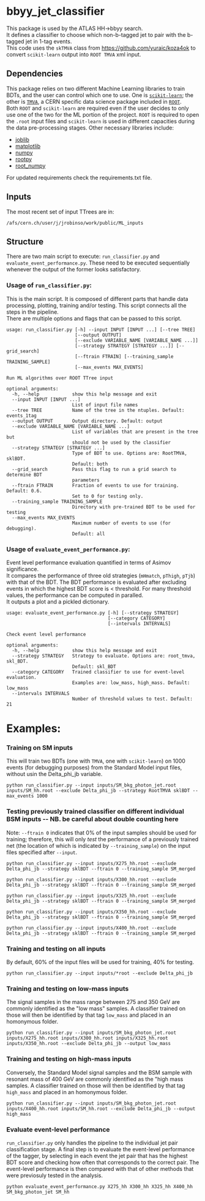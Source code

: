 # bbyy_jet_classifier
This package is used by the ATLAS HH->bbyy search. <br/>
It defines a classifier to choose which non-b-tagged jet to pair with the b-tagged jet in 1-tag events. <br/>
This code uses the `skTMVA` class from https://github.com/yuraic/koza4ok to convert ```scikit-learn``` output into `ROOT TMVA` xml input.

## Dependencies
This package relies on two different Machine Learning libraries to train BDTs, and the user can control which one to use. One is [`scikit-learn`](http://scikit-learn.org/stable/install.html "Scikit-learn Installation"); the other is [`TMVA`](http://tmva.sourceforge.net/), a CERN specific data science package included in [`ROOT`](https://root.cern.ch/). <br/>
Both `ROOT` and `scikit-learn` are required even if the user decides to only use one of the two for the ML portion of the project. `ROOT` is required to open the `.root` input files and `scikit-learn` is used in different capacities during the data pre-processing stages.
Other necessary libraries include:
* [joblib](https://pythonhosted.org/joblib/installing.html)
* [matplotlib](http://matplotlib.org/faq/installing_faq.html)
* [numpy](http://docs.scipy.org/doc/numpy-1.10.0/user/install.html)
* [rootpy](http://www.rootpy.org/install.html)
* [root_numpy](https://rootpy.github.io/root_numpy/install.html)

For updated requirements check the requirements.txt file.

## Inputs
The most recent set of input TTrees are in:
```
/afs/cern.ch/user/j/jrobinso/work/public/ML_inputs
```

## Structure
There are two main script to execute: `run_classifier.py` and `evaluate_event_performance.py`. These need to be executed sequentially whenever the output of the former looks satisfactory. <br/>

### Usage of `run_classifier.py`:
This is the main script. It is composed of different parts that handle data processing, plotting, training and/or testing. This script connects all the steps in the pipeline. <br/>
There are multiple options and flags that can be passed to this script.
```
usage: run_classifier.py [-h] --input INPUT [INPUT ...] [--tree TREE]
                         [--output OUTPUT]
                         [--exclude VARIABLE_NAME [VARIABLE_NAME ...]]
                         [--strategy STRATEGY [STRATEGY ...]] [--grid_search]
                         [--ftrain FTRAIN] [--training_sample TRAINING_SAMPLE]
                         [--max_events MAX_EVENTS]

Run ML algorithms over ROOT TTree input

optional arguments:
  -h, --help            show this help message and exit
  --input INPUT [INPUT ...]
                        List of input file names
  --tree TREE           Name of the tree in the ntuples. Default: events_1tag
  --output OUTPUT       Output directory. Default: output
  --exclude VARIABLE_NAME [VARIABLE_NAME ...]
                        List of variables that are present in the tree but
                        should not be used by the classifier
  --strategy STRATEGY [STRATEGY ...]
                        Type of BDT to use. Options are: RootTMVA, sklBDT.
                        Default: both
  --grid_search         Pass this flag to run a grid search to determine BDT
                        parameters
  --ftrain FTRAIN       Fraction of events to use for training. Default: 0.6.
                        Set to 0 for testing only.
  --training_sample TRAINING_SAMPLE
                        Directory with pre-trained BDT to be used for testing
  --max_events MAX_EVENTS
                        Maximum number of events to use (for debugging).
                        Default: all
```
### Usage of `evaluate_event_performance.py`:
Event level performance evaluation quantified in terms of Asimov significance. <br/>
It compares the performance of three old strategies (`mHmatch`, `pThigh`, `pTjb`) with that of the BDT. The BDT performance is evaluated after excluding events in which the highest BDT score is < threshold. For many threshold values, the performance can be computed in paralled. <br/>
It outputs a plot and a pickled dictionary.
```
usage: evaluate_event_performance.py [-h] [--strategy STRATEGY]
                                     [--category CATEGORY]
                                     [--intervals INTERVALS]

Check event level performance

optional arguments:
  -h, --help            show this help message and exit
  --strategy STRATEGY   Strategy to evaluate. Options are: root_tmva, skl_BDT.
                        Default: skl_BDT
  --category CATEGORY   Trained classifier to use for event-level evaluation.
                        Examples are: low_mass, high_mass. Default: low_mass
  --intervals INTERVALS
                        Number of threshold values to test. Default: 21
```

# Examples: 
### Training on SM inputs
This will train two BDTs (one with `TMVA`, one with `scikit-learn`) on 1000 events (for debugging purposes) from the Standard Model input files, without usin the Delta_phi_jb variable.
```
python run_classifier.py --input inputs/SM_bkg_photon_jet.root inputs/SM_hh.root --exclude Delta_phi_jb --strategy RootTMVA sklBDT --max_events 1000
```

### Testing previously trained classifier on different individual BSM inputs -- NB. be careful about double counting here
Note: `--ftrain 0` indicates that 0% of the input samples should be used for training; therefore, this will only <i>test</i> the performance of a previously trained net (the location of which is indicated by `--training_sample`) on the input files specified after `--input`.
```
python run_classifier.py --input inputs/X275_hh.root --exclude Delta_phi_jb --strategy sklBDT --ftrain 0 --training_sample SM_merged

python run_classifier.py --input inputs/X300_hh.root --exclude Delta_phi_jb --strategy sklBDT --ftrain 0 --training_sample SM_merged

python run_classifier.py --input inputs/X325_hh.root --exclude Delta_phi_jb --strategy sklBDT --ftrain 0 --training_sample SM_merged

python run_classifier.py --input inputs/X350_hh.root --exclude Delta_phi_jb --strategy sklBDT --ftrain 0 --training_sample SM_merged

python run_classifier.py --input inputs/X400_hh.root --exclude Delta_phi_jb --strategy sklBDT --ftrain 0 --training_sample SM_merged
```

### Training and testing on all inputs
By default, 60% of the input files will be used for training, 40% for testing.
```
python run_classifier.py --input inputs/*root --exclude Delta_phi_jb
```

### Training and testing on low-mass inputs
The signal samples in the mass range between 275 and 350 GeV are commonly identified as the "low mass" samples. A classifier trained on those will then be identified by that tag `low_mass` and placed in an homonymous folder. 
```
python run_classifier.py --input inputs/SM_bkg_photon_jet.root inputs/X275_hh.root inputs/X300_hh.root inputs/X325_hh.root inputs/X350_hh.root --exclude Delta_phi_jb --output low_mass
```

### Training and testing on high-mass inputs
Conversely, the Standard Model signal samples and the BSM sample with resonant mass of 400 GeV are commonly identified as the "high mass samples. A classifier trained on those will then be identified by that tag `high_mass` and placed in an homonymous folder. 
```
python run_classifier.py --input inputs/SM_bkg_photon_jet.root inputs/X400_hh.root inputs/SM_hh.root --exclude Delta_phi_jb --output high_mass
```

### Evaluate event-level performance
`run_classifier.py` only handles the pipeline to the individual jet pair classification stage. A final step is to evaluate the event-level performance of the tagger, by selecting in each event the jet pair that has the highest BDT score and checking how often that corresponds to the correct pair. The event-level performance is then compared with that of other methods that were previosuly tested in the analysis.
```
python evaluate_event_performance.py X275_hh X300_hh X325_hh X400_hh SM_bkg_photon_jet SM_hh
```
